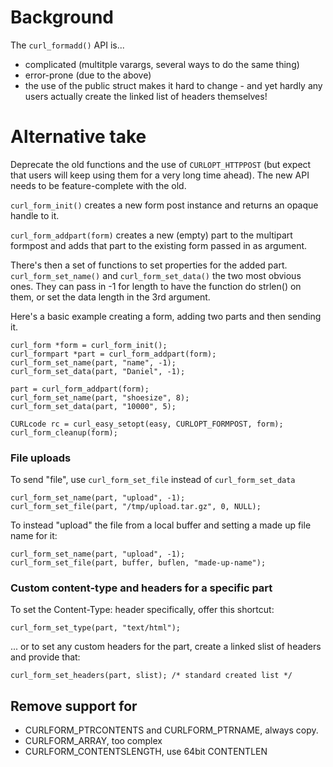 # Background

The `curl_formadd()` API is...
 - complicated (multitple varargs, several ways to do the same thing)
 - error-prone (due to the above)
 - the use of the public struct makes it hard to change - and yet hardly any users actually create the linked list of headers themselves!

# Alternative take

Deprecate the old functions and the use of `CURLOPT_HTTPPOST` (but expect that users will keep using them for a very long time ahead). The new API needs to be feature-complete with the old.

`curl_form_init()` creates a new form post instance and returns an opaque handle to it. 

`curl_form_addpart(form)` creates a new (empty) part to the multipart formpost and adds that part to the existing form passed in as argument.

There's then a set of functions to set properties for the added part. `curl_form_set_name()` and `curl_form_set_data()` the two most obvious ones. They can pass in -1 for length to have the function do strlen() on them, or set the data length in the 3rd argument.

Here's a basic example creating a form, adding two parts and then sending it.

    curl_form *form = curl_form_init();
    curl_formpart *part = curl_form_addpart(form);
    curl_form_set_name(part, "name", -1);
    curl_form_set_data(part, "Daniel", -1);

    part = curl_form_addpart(form);
    curl_form_set_name(part, "shoesize", 8);
    curl_form_set_data(part, "10000", 5);

    CURLcode rc = curl_easy_setopt(easy, CURLOPT_FORMPOST, form);
    curl_form_cleanup(form);

### File uploads

To send "file", use `curl_form_set_file` instead of `curl_form_set_data`

    curl_form_set_name(part, "upload", -1);
    curl_form_set_file(part, "/tmp/upload.tar.gz", 0, NULL);

To instead "upload" the file from a local buffer and setting a made up file name for it:

    curl_form_set_name(part, "upload", -1);
    curl_form_set_file(part, buffer, buflen, "made-up-name");

### Custom content-type and headers for a specific part

To set the Content-Type: header specifically, offer this shortcut:

    curl_form_set_type(part, "text/html");

... or to set any custom headers for the part, create a linked slist of headers and provide that:

    curl_form_set_headers(part, slist); /* standard created list */

## Remove support for

 - CURLFORM_PTRCONTENTS and CURLFORM_PTRNAME, always copy.
 - CURLFORM_ARRAY, too complex
 - CURLFORM_CONTENTSLENGTH, use 64bit CONTENTLEN
